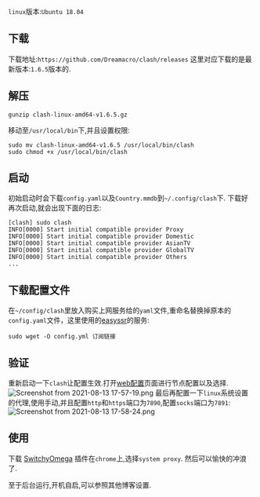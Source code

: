 `linux`版本:`Ubuntu 18.04`
## 下载
下载地址:`https://github.com/Dreamacro/clash/releases`
这里对应下载的是最新版本:`1.6.5`版本的.
## 解压
```
gunzip clash-linux-amd64-v1.6.5.gz
```
移动至`/usr/local/bin`下,并且设置权限:
```
sudo mv clash-linux-amd64-v1.6.5 /usr/local/bin/clash
sudo chmod +x /usr/local/bin/clash
```
## 启动
初始启动时会下载`config.yaml`以及`Country.mmdb`到`~/.config/clash`下.
下载好再次启动,就会出现下面的日志:
```
[clash] sudo clash                                                                                                                                                                                         
INFO[0000] Start initial compatible provider Proxy      
INFO[0000] Start initial compatible provider Domestic   
INFO[0000] Start initial compatible provider AsianTV    
INFO[0000] Start initial compatible provider GlobalTV   
INFO[0000] Start initial compatible provider Others  
...
```
## 下载配置文件
在`~/config/clash`里放入购买上网服务给的`yaml`文件,重命名替换掉原本的`config.yaml`文件，这里使用的[easyssr](https://cryml.cn/8c1uzCq)的服务:
```
sudo wget -O config.yml 订阅链接
```
## 验证
重新启动一下`clash`让配置生效.打开[web配置](http://clash.razord.top/#/proxies)页面进行节点配置以及选择.
![Screenshot from 2021-08-13 17-57-19.png](https://upload-images.jianshu.io/upload_images/12157360-58316f272fe25068.png?imageMogr2/auto-orient/strip%7CimageView2/2/w/1240)
最后再配置一下`linux`系统设置的代理,使用手动,并且配置`http`和`https`端口为`7890`,配置`socks`端口为`7891`:
![Screenshot from 2021-08-13 17-58-24.png](https://upload-images.jianshu.io/upload_images/12157360-1fbfc585ff14ed48.png?imageMogr2/auto-orient/strip%7CimageView2/2/w/1240)
## 使用
下载 [SwitchyOmega](chrome-extension://padekgcemlokbadohgkifijomclgjgif/options.html#!/about "About")
插件在`chrome`上,选择`system proxy`.
然后可以愉快的冲浪了.

至于后台运行,开机自启,可以参照其他博客设置.
